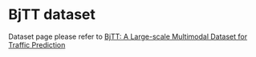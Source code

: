 # BjTT dataset

Dataset page please refer to [BjTT: A Large-scale Multimodal Dataset for Traffic Prediction](https://chyazhang.github.io/BjTT/)
